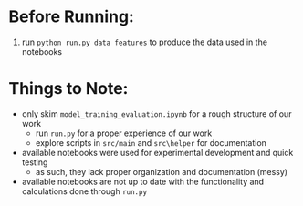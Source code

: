 # Before Running:
1. run `python run.py data features` to produce the data used in the notebooks

# Things to Note:
- only skim `model_training_evaluation.ipynb` for a rough structure of our work
  - run `run.py` for a proper experience of our work
  - explore scripts in `src/main` and `src\helper` for documentation
- available notebooks were used for experimental development and quick testing
  - as such, they lack proper organization and documentation (messy)
- available notebooks are not up to date with the functionality and calculations done through `run.py`